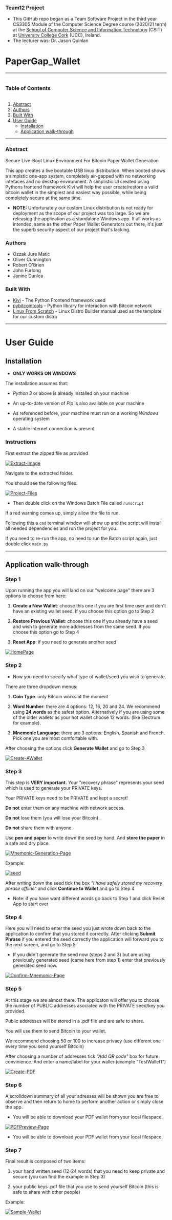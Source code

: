 
### Team12 Project

- This GitHub repo began as a Team Software Project in the third year CS3305 Module of the Computer Science Degree course (2020/21 term) at the [School of Computer Science and Information Technology](https://www.ucc.ie/en/compsci/ "School of Computer Science and Information Technology") (CSIT) at [University College Cork](https://www.ucc.ie/en/ "University College Cork") (UCC), Ireland.  
- The lecturer was: Dr. Jason Quinlan


# PaperGap_Wallet

___________________

<summary><h3 style="display: inline-block">Table of Contents</h3></summary>
  <ol>
    <li><a href="#abstract">Abstract</a></li>
    <li><a href="#authors">Authors</a></li>
    <li><a href="#built-with">Built With</a></li>
    <li><a href="#user-guide">User Guide</a>
      <ul>
        <li><a href="#installation">Installation</a></li>
        <li><a href="#application-walk-through">Application walk-through</a></li>
      </ul>
    </li>
  </ol>

___________________
### Abstract

Secure Live-Boot Linux Environment For Bitcoin Paper Wallet Generation

This app creates a live bootable USB linux distribution. When booted shows a simplstic one-app system, completely air-gapped with no networking intefaces
and no desktop environment. A simplistic UI created using Pythons frontend framework Kivi will help the user create/restore a valid bitcoin wallet in the 
simplest and easiest way possible, while being completely secure at the same time.

- **NOTE:** Unfortunately our custom Linux distribution is not ready for deployment as the scope of our project was too large. So we are releasing the application as a standalone Windows app. 
  It all works as intended, same as the other Paper Wallet Generators out there, it's just the superb security aspect of our project that's lacking.

### Authors

- Ozzak Jure Matic
- Oliver Cunnington
- Robert O'Brien
- John Furlong
- Janine Dunlea

### Built With

* [Kivi](https://kivy.org/#home) - The  Python Frontend framework used
* [pybitcointools](https://github.com/primal100/pybitcointools) - Python library for interaction with Bitcoin network 
* [Linux From Scratch](http://linuxfromscratch.org/lfs/view/stable/index.html) - Linux Distro Builder manual used as the template for our custom distro


___________________

# User Guide

## Installation

- **ONLY WORKS ON WINDOWS**

The installation assumes that:

-  _Python 3_ or above is already installed on your machine

-  An up-to-date version of _Pip_ is also available on your machine

-  As referenced before, your machine must run on a working _Windows_ operating system

-  A stable internet connection is present

### Instructions
First extract the zipped file as provided

<a href="https://ibb.co/KF4cLgL"><img src="https://i.ibb.co/r48Kchc/Extract-Image.png" alt="Extract-Image" border="0"></a>

Navigate to the extracted folder. 

You should see the following files:

<a href="https://imgbb.com/"><img src="https://i.ibb.co/FXzMP01/Project-Files.png" alt="Project-Files" border="0"></a>

- Then double click on the Windows Batch File called `runscript`


If a red warning comes up, simply allow the file to run.

Following this a `cmd` terminal window will show up and 
the script will install all needed dependencies and run the project for you.

If you need to re-run the app, no need to run the Batch script again, just double click `main.py`


___________________

## Application walk-through

### Step 1
Upon running the app you will land on our "welcome page" there are 3 options to choose from here:

1. **Create a New Wallet**: choose this one if you are first time user and don't have an existing wallet seed. If you choose this option go to Step 2

2. **Restore Previous Wallet**: choose this one if you already have a seed and wish to generate more addresses from the same seed. If you choose this option go to Step 4

3. **Reset App**: if you need to generate another seed 

<a href="https://ibb.co/7VZLv6H"><img src="https://i.ibb.co/bLCD18x/HomePage.png" alt="HomePage" border="0"></a>

### Step 2
- Now you need to specify what type of wallet/seed you wish to generate.

There are three dropdown menus: 


  1. **Coin Type**: only Bitcoin works at the moment

  2. **Word Number**: there are 4 options: 12, 16, 20 and 24. We recommend using **24 words** as the safest option. Alternatively if you are using some of the older wallets as your hot wallet choose 12 words. (like Electrum for example).
  
  3. **Mnemonic Language**: there are 3 options: English, Spanish and French. Pick one you are most comfortable with.

After choosing the options click **Generate Wallet** and go to Step 3

<a href="https://ibb.co/ChtgTfY"><img src="https://i.ibb.co/PwYKfdP/Create-AWallet.png" alt="Create-AWallet" border="0"></a>

### Step 3

This step is **VERY important.** Your "recovery phrase" represents your seed which is used to generate your PRIVATE keys.

Your PRIVATE keys need to be PRIVATE and kept a secret!

**Do not** enter them on any machine with network access.

**Do not** lose them (you will lose your Bitcoin).

**Do not** share them with anyone.

Use **pen and paper** to write down the seed by hand. And **store the paper** in a safe and dry place.


<a href="https://ibb.co/dBfgTcQ"><img src="https://i.ibb.co/cJyLBvN/Mnemonic-Generation-Page.png" alt="Mnemonic-Generation-Page" border="0"></a>

Example:

<a href="https://ibb.co/Hqrkdw8"><img src="https://i.ibb.co/yq8bSvj/seed.jpg" alt="seed" border="0"></a>

After writing down the seed tick the box *"I have safely stored my recovery phrase offline"* and click **Continue to Wallet** and go to Step 4

- Note: if you have want different words go back to Step 1 and click Reset App to start over

### Step 4

Here you will need to enter the seed you just wrote down back to the application to confirm that you stored it correctly.
After clicking **Submit Phrase** if you entered the seed correctly the application will forward you to the next screen, and go to Step 5

- If you didn't generate the seed now (steps 2 and 3) but are using previously generated seed (came here from step 1) enter that previously generated seed now.


<a href="https://ibb.co/TkCjKmw"><img src="https://i.ibb.co/MsXw8Mg/Confirm-Mnemonic-Page.png" alt="Confirm-Mnemonic-Page" border="0"></a>

### Step 5

At this stage we are almost there. The applicaton will offer you to choose the number of PUBLIC addresses asociated with the PRIVATE seed/key you provided.

Public addresses will be stored in a .pdf file and are safe to share.

You will use them to send Bitcoin to your wallet.

We recommend choosing 50 or 100 to increase privacy (use different one every time you send yourself Bitcoin)


After choosing a number of addresses tick *"Add QR code"* box for future convinience. And enter a name/label for your waller (example "TestWallet1")

<a href="https://ibb.co/NVNR5Kh"><img src="https://i.ibb.co/f1NJfHR/Create-PDF.png" alt="Create-PDF" border="0"></a>


### Step 6

A scrolldown summary of all your adresses will be shown
you are free to observe and then return to home to perform another action or simply close the app.

- You will be able to download your PDF wallet from your local filespace.

<a href="https://ibb.co/YddQmpj"><img src="https://i.ibb.co/0992ThJ/PDFPreview-Page.png" alt="PDFPreview-Page" border="0"></a>

- You will be able to download your PDF wallet from your local filespace.

### Step 7

Final result is composed of two items:

1. your hand written seed (12-24 words) that you need to keep private and secure (you can find the example in Step 3)

2. your public keys .pdf file that you use to send yourself Bitcoin (this is safe to share with other people)

Example:

<a href="https://ibb.co/VwTfJ10"><img src="https://i.ibb.co/BnB0cpH/Sample-Wallet.png" alt="Sample-Wallet" border="0"></a>

